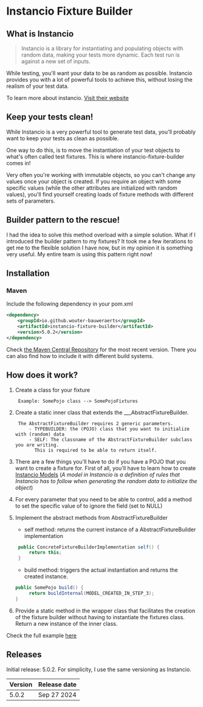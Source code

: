 # Instancio Fixture Builder
## What is Instancio

> Instancio is a library for instantiating and populating objects with random data, 
> making your tests more dynamic. Each test run is against a new set of inputs.

While testing, you'll want your data to be as random as possible. 
Instancio provides you with a lot of powerful tools to achieve this, 
without losing the realism of your test data.

To learn more about instancio. [Visit their website](https://www.instancio.org)

## Keep your tests clean!

While Instancio is a very powerful tool to generate test data, 
you'll probably want to keep your tests as clean as possible.

One way to do this, is to move the instantiation of your test objects to what's often called test fixtures.
This is where instancio-fixture-builder comes in!

Very often you're working with immutable objects, so you can't change any values once your object is created.
If you require an object with some specific values (while the other attributes are initialized with random values), 
you'll find yourself creating loads of fixture methods with different sets of parameters.

## Builder pattern to the rescue!

I had the idea to solve this method overload with a simple solution. 
What if I introduced the builder pattern to my fixtures? 
It took me a few iterations to get me to the flexible solution I have now,
but in my opinion it is something very useful. My entire team is using this pattern right now!

## Installation

### Maven
Include the following dependency in your pom.xml
```xml
<dependency>
    <groupId>io.github.wouter-bauweraerts</groupId>
    <artifactId>instancio-fixture-builder</artifactId>
    <version>5.0.2</version>
</dependency>
```

Check [the Maven Central Repository](https://central.sonatype.com/artifact/io.github.wouter-bauweraerts/instancio-fixture-builder) for the most recent version.
There you can also find how to include it with different build systems.

## How does it work?
1. Create a class for your fixture
        
        Example: SomePojo class --> SomePojoFixtures
2. Create a static inner class that extends the ___AbstractFixtureBuilder.
   
        The AbstractFixtureBuilder requires 2 generic parameters.
            - TYPEBUILDER: the (POJO) class that you want to initialize with (random) data
            - SELF: The classname of the AbstractFixtureBuilder subclass you are writing. 
              This is required to be able to return itself.

3. There are a few things you'll have to do if you have a POJO that you want to create a fixture for.
First of all, you'll have to learn how to create [Instancio Models](https://www.instancio.org/user-guide/#using-models)
(_A model in Instancio is a definition of rules that Instancio has to follow when generating the random data to initialize the object_)


4. For every parameter that you need to be able to control, add a method to set the specific value of to ignore the field (set to NULL)


5. Implement the abstract methods from AbstractFixtureBuilder
    - self method: returns the current instance of a AbstractFixtureBuilder implementation    
    ```java
     public ConcreteFixtureBuilderImplementation self() {
         return this;
     }
     ```
   - build method: triggers the actual instantiation and returns the created instance.
   ```java
   public SomePojo build() {
        return buildInternal(MODEL_CREATED_IN_STEP_3);
   }
   ```

6. Provide a static method in the wrapper class that facilitates the creation of the fixture builder 
without having to instantiate the fixtures class. Return a new instance of the inner class.

Check the full example [here](./example.md)

## Releases
Initial release: 5.0.2. For simplicity, I use the same versioning as Instancio.

| Version | Release date |
|---------|--------------|
| 5.0.2   | Sep 27 2024  |